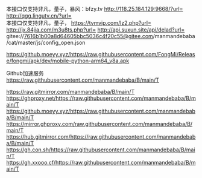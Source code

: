 本接口仅支持非凡，量子，暴风：bfzy.tv http://118.25.184.129:9668/?url= http://qgg.lingutv.cn/?url=            
本接口仅支持非凡，量子， https://tvmvip.com/lz2.php?url= http://jx.84jia.com/m3u8ts.php?url= http://api.suxun.site/api/delad?url=            
gitee://7616b1b00a8d64605bbc5036c4f20c55@gitee.com/manmandebaba/cat/master/js/config_open.json            

https://github.moeyy.xyz/https://raw.githubusercontent.com/FongMi/Release/fongmi/apk/dev/mobile-python-arm64_v8a.apk

Github加速服务 https://raw.githubusercontent.com/manmandebaba/B/main/T            

https://raw.gitmirror.com/manmandebaba/B/main/T            
https://ghproxy.net/https://raw.githubusercontent.com/manmandebaba/B/main/T            
https://github.moeyy.xyz/https://raw.githubusercontent.com/manmandebaba/B/main/T            
https://mirror.ghproxy.com/raw.githubusercontent.com/manmandebaba/B/main/T            
https://hub.gitmirror.com/https://raw.githubusercontent.com/manmandebaba/B/main/T            
https://gh.con.sh/https://raw.githubusercontent.com/manmandebaba/B/main/T            
https://gh.xxooo.cf/https://raw.githubusercontent.com/manmandebaba/B/main/T            

